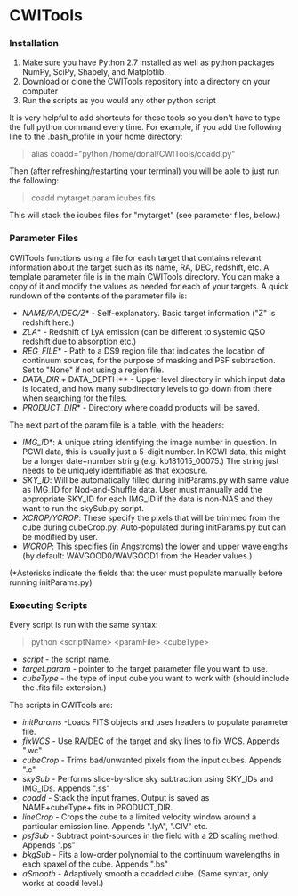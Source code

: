 # CWITools 

### Installation

1. Make sure you have Python 2.7 installed as well as python packages NumPy, SciPy, Shapely, and Matplotlib.
2. Download or clone the CWITools repository into a directory on your computer
3. Run the scripts as you would any other python script

It is very helpful to add shortcuts for these tools so you don't have to type the full python command every time. For example, if you add the following line to the .bash_profile in your home directory:

> alias coadd="python /home/donal/CWITools/coadd.py"

Then (after refreshing/restarting your terminal) you will be able to just run the following:

> coadd mytarget.param icubes.fits

This will stack the icubes files for "mytarget" (see parameter files, below.)

### Parameter Files

CWITools functions using a file for each target that contains relevant information about the target such as its name, RA, DEC, redshift, etc. A template parameter file is in the main CWITools directory. You can make a copy of it and modify the values as needed for each of your targets. A quick rundown of the contents of the parameter file is:

* *NAME/RA/DEC/Z** - Self-explanatory. Basic target information ("Z" is redshift here.)
* *ZLA** - Redshift of LyA emission (can be different to systemic QSO redshift due to absorption etc.)
* *REG_FILE** - Path to a DS9 region file that indicates the location of continuum sources, for the purpose of masking and PSF subtraction. Set to "None" if not using a region file.
* *DATA_DIR* + DATA_DEPTH** - Upper level directory in which input data is located, and how many subdirectory levels to go down from there when searching for the files.
* *PRODUCT_DIR** - Directory where coadd products will be saved.

The next part of the param file is a table, with the headers:

* *IMG_ID**: A unique string identifying the image number in question. In PCWI data, this is usually just a 5-digit number. In KCWI data, this might be a longer date+number string (e.g. kb181015_00075.) The string just needs to be uniquely identifiable as that exposure.
* *SKY_ID*: Will be automatically filled during initParams.py with same value as IMG_ID for Nod-and-Shuffle data. User must manually add the appropriate SKY_ID for each IMG_ID if the data is non-NAS and they want to run the skySub.py script. 
* *XCROP/YCROP*: These specify the pixels that will be trimmed from the cube during cubeCrop.py. Auto-populated during initParams.py but can be modified by user.
* *WCROP*: This specifies (in Angstroms) the lower and upper wavelengths (by default: WAVGOOD0/WAVGOOD1 from the Header values.) 

(\*Asterisks indicate the fields that the user must populate manually before running initParams.py)

### Executing Scripts

Every script is run with the same syntax:

> python \<scriptName\> \<paramFile\> \<cubeType\>
  
* *script* - the script name.
* *target.param* - pointer to the target parameter file you want to use.
* *cubeType* - the type of input cube you want to work with (should include the .fits file extension.)

The scripts in CWITools are:

* *initParams* -Loads FITS objects and uses headers to populate parameter file.
* *fixWCS* - Use RA/DEC of the target and sky lines to fix WCS. Appends ".wc"
* *cubeCrop* - Trims bad/unwanted pixels from the input cubes. Appends ".c"
* *skySub* - Performs slice-by-slice sky subtraction using SKY_IDs and IMG_IDs. Appends ".ss"
* *coadd* - Stack the input frames. Output is saved as NAME+cubeType+.fits in PRODUCT_DIR.
* *lineCrop* - Crops the cube to a limited velocity window around a particular emission line. Appends ".lyA", ".CIV" etc.
* *psfSub* - Subtract point-sources in the field with a 2D scaling method. Appends ".ps"
* *bkgSub* - Fits a low-order polynomial to the continuum wavelengths in each spaxel of the cube. Appends ".bs"
* *aSmooth* - Adaptively smooth a coadded cube. (Same syntax, only works at coadd level.)

